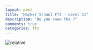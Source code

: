 ```yaml
---
layout: post
title: "Hacker School FTZ - Level 11"
description: "Do you know the ?"
comments: true
categories: ftz
---
```


<img data-action="zoom" src='{{ "assets/ftz/level11/1.jpg" | relative_url }}' alt='relative'>  
<!--
## 1) level11/ 입력해 로그인  

<img data-action="zoom" src='{{ "assets/ftz/level11/2.png" | relative_url }}' alt='relative'>  

-->